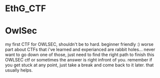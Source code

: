 # EthG_CTF
# OwlSec
my first CTF for OWLSEC, shouldn't be to hard. beginner friendly :)
worse part about CTFs that i've learned and experianced are rabbit holes... never want to go down one of those, just need to find the right path to finish this OWLSEC ctf or sometimes the answer is right infront of you.
remember if you get stuck at any point, just take a break and come back to it later. that usually helps.

